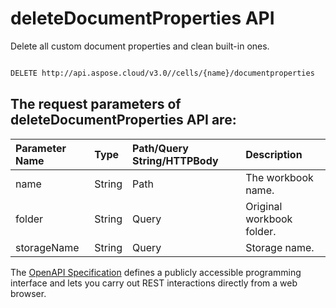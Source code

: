 # **deleteDocumentProperties API**

Delete all custom document properties and clean built-in ones. 

```bash

DELETE http://api.aspose.cloud/v3.0//cells/{name}/documentproperties

```

## The request parameters of **deleteDocumentProperties** API are: 

| Parameter Name | Type | Path/Query String/HTTPBody | Description | 
| :- | :- | :- |:- | 
|name|String|Path|The workbook name.|
|folder|String|Query|Original workbook folder.|
|storageName|String|Query|Storage name.|


The [OpenAPI Specification](https://reference.aspose.cloud/cells/#/PropertiesController/DeleteDocumentProperties) defines a publicly accessible programming interface and lets you carry out REST interactions directly from a web browser.
